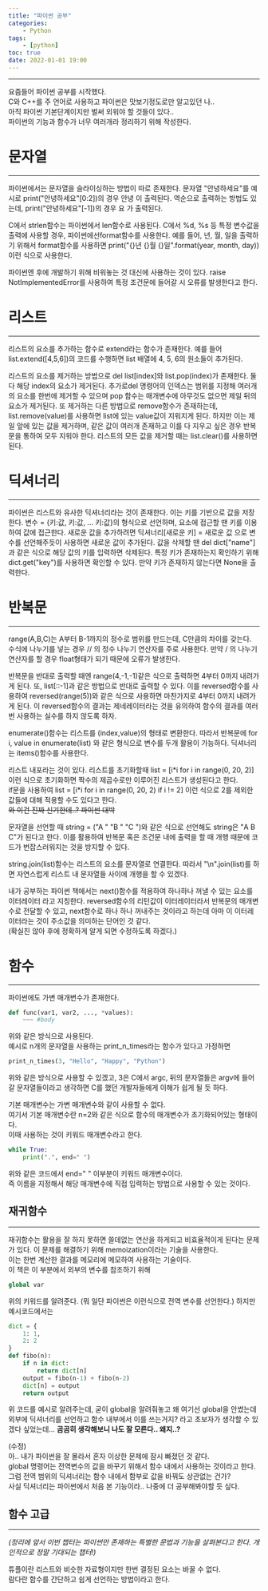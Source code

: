 ```yaml
---
title: "파이썬 공부"
categories:
    - Python
tags: 
    - [python]
toc: true
date: 2022-01-01 19:00
---
```

--------------------------

요즘들어 파이썬 공부를 시작했다.  
C와 C++를 주 언어로 사용하고 파이썬은 맛보기정도로만 알고있던 나..   
아직 파이썬 기본단계이지만 벌써 외워야 할 것들이 있다..  
파이썬의 기능과 함수가 너무 여러개라 정리하기 위해 작성한다. 

# 문자열
----------------

파이썬에서는 문자열을 슬라이싱하는 방법이 따로 존재한다.
문자열 "안녕하세요"를 예시로 print("안녕하세요"[0:2])의 경우 안녕 이 출력된다.
역순으로 출력하는 방법도 있는데, print("안녕하세요"[-1])의 경우 요 가 출력된다.

C에서 strlen함수는 파이썬에서 len함수로 사용된다.
C에서 %d, %s 등 특정 변수값을 출력에 사용할 경우, 파이썬에선format함수를 
사용한다.
예를 들어, 년, 월, 일을 출력하기 위해서 format함수를 사용하면
print("{}년 {}월 {}일".format(year, month, day)) 이런 식으로 사용한다.

파이썬엔 후에 개발하기 위해 비워놓는 것 대신에 사용하는 것이 있다. 
raise NotImplementedError를 사용하여 특정 조건문에 들어갈 시 오류를 발생한다고 한다.

# 리스트
-------------

리스트의 요소를 추가하는 함수로 extend라는 함수가 존재한다. 예를 들어 list.extend([4,5,6])의 코드를 수행하면 list 배열에 4, 5, 6의 원소들이 추가된다.

리스트의 요소를 제거하는 방법으로 del list[index]와 list.pop(index)가 존재한다.
둘 다 해당 index의 요소가 제거된다. 추가로del 명령어의 인덱스는 범위를 지정해 여러개의 요소를 한번에 제거할 수 있으며 pop 함수는 매개변수에 아무것도 없으면 제일 뒤의 요소가 제거된다.
또 제거하는 다른 방법으로 remove함수가 존재하는데, list.remove(value)를 사용하면 list에 있는 value값이 지워지게 된다. 하지만 이는 제일 앞에 있는 값을 제거하며, 같은 값이 여러개 존재하고 이를 다 지우고 싶은 경우 반복문을 통하여 모두 지워야 한다.
리스트의 모든 값을 제거할 때는 list.clear()를 사용하면 된다.

# 딕셔너리
------------

파이썬은 리스트와 유사한 딕셔너리라는 것이 존재한다. 이는 키를 기반으로 값을 저장한다. 변수 = {키:값, 키:값, ... 키:값}의 형식으로 선언하며, 요소에 접근할 땐 키를 이용하여 값에 접근한다.
새로운 값을 추가하려면 딕셔너리[새로운 키] = 새로운 값 으로 변수를 선언해주듯이 사용하면 새로운 값이 추가된다. 값을 삭제할 땐 del dict["name"]과 같은 식으로 해당 값의 키를 입력하면 삭제된다.
특정 키가 존재하는지 확인하기 위해 dict.get("key")를 사용하면 확인할 수 있다. 만약 키가 존재하지 않는다면 None을 출력한다.

# 반복문
-------------

range(A,B,C)는 A부터 B-1까지의 정수로 범위를 만드는데, C만큼의 차이를 갖는다. 
수식에 나누기를 넣는 경우 // 의 정수 나누기 연산자를 주로 사용한다. 만약 / 의 나누기 연산자를 할 경우 float형태가 되기 때문에 오류가 발생한다.

반복문을 반대로 출력할 때엔 range(4,-1,-1)같은 식으로 출력하면 4부터 0까지 내려가게 된다. 또, list[::-1]과 같은 방법으로 반대로 출력할 수 있다.
이를 reversed함수를 사용하여 reversed(range(5))와 같은 식으로 사용하면 마찬가지로 4부터 0까지 내려가게 된다. 
이 reversed함수의 결과는 제네레이터라는 것을 유의하여 함수의 결과를 여러번 사용하는 실수를 하지 않도록 하자.

enumerate()함수는 리스트를 (index,value)의 형태로 변환한다. 따라서 반복문에 for i, value in enumerate(list) 와 같은 형식으로 변수를 두개 활용이 가능하다.
딕셔너리는 items()함수를 사용한다. 

리스트 내포라는 것이 있다. 리스트를 초기화할때 list = [i\*i for i in range(0, 20, 2)] 
이런 식으로 초기화하면 짝수의 제곱수로만 이루어진 리스트가 생성된다고 한다.  
if문을 사용하여 list = [i\*i for i in range(0, 20, 2) if i != 2] 이런 식으로 
2를 제외한 값들에 대해 적용할 수도 있다고 한다.  
~~와 이건 진짜 신기한데..? 파이썬 대박~~

문자열을 선언할 때 string = ("A " "B " "C ")와 같은 식으로 선언해도 string은 
"A B C"가 된다고 한다.  이를 활용하여 반복문 혹은 조건문 내에 출력을 할 때 개행
때문에 코드가 번잡스러워지는 것을 방지할 수 있다.

string.join(list)함수는 리스트의 요소를 문자열로 연결한다. 따라서 
"\n".join(list)를 하면 자연스럽게 리스트 내 문자열들 사이에 개행을 할 수 있겠다.


내가 공부하는 파이썬 책에서는 next()함수를 적용하여 하나하나 꺼낼 수 있는 요소를
 이터레이터 라고 지칭한다. reversed함수의 리턴값이 이터레이터라서 반복문의 매개변수로 전달할 수 있고, next함수로 하나 하나 꺼내주는 것이라고 하는데 아마 이 
이터레이터라는 것이 주소값을 의미하는 단어인 것 같다.   
(확실친 않아 후에 정확하게 알게 되면 수정하도록 하겠다.)

# 함수
-------------

파이썬에도 가변 매개변수가 존재한다.  
```python
def func(var1, var2, ..., *values):
	~~~	#body
```
위와 같은 방식으로 사용된다.  
예시로 n개의 문자열을 사용하는 print_n_times라는 함수가 있다고 가정하면 
```python
print_n_times(3, "Hello", "Happy", "Python")
```
위와 같은 방식으로 사용할 수 있겠고, 3은 C에서 argc, 뒤의 문자열들은 argv에 들어
갈 문자열들이라고 생각하면 C를 했던 개발자들에게 이해가 쉽게 될 듯 하다.

기본 매개변수는 가변 매개변수와 같이 사용할 수 없다.  
여기서 기본 매개변수란 n=2와 같은 식으로 함수의 매개변수가 초기화되어있는 형태이다.  
이때 사용하는 것이 키워드 매개변수라고 한다.  
```python
while True:
	print(".", end=" ")
```
위와 같은 코드에서 end=" " 이부분이 키워드 매개변수이다.  
즉 이름을 지정해서 해당 매개변수에 직접 입력하는 방법으로 사용할 수 있는 것이다.

## 재귀함수
--------------

재귀함수는 활용을 잘 하지 못하면 쓸데없는 연산을 하게되고 비효율적이게 된다는 
문제가 있다. 이 문제를 해결하기 위해 memoization이라는 기술을 사용한다.  
이는 한번 계산한 결과를 메모리에 메모하여 사용하는 기술이다.  
이 책은 이 부분에서 외부의 변수를 참조하기 위해
```python
global var
```
위의 키워드를 알려준다. (뭐 일단 파이썬은 이런식으로 전역 변수를 선언한다.)
하지만 예시코드에서는
```python
dict = {
	1: 1,
	2: 2
}
def fibo(n):
	if n in dict:
		return dict[n]
	output = fibo(n-1) + fibo(n-2)
	dict[n] = output
	return output
```
위 코드를 예시로 알려주는데, 굳이 global을 알려줘놓고 왜 여기선 global을 안썼는데 외부에 딕셔너리를 선언하고 함수 내부에서 이를 쓰는거지? 라고 초보자가 생각할 수 있겠다 싶었는데... __곰곰히 생각해보니 나도 잘 모른다.. 왜지..?__    

(수정)  
아.. 내가 파이썬을 잘 몰라서 혼자 이상한 문제에 잠시 빠졌던 것 같다.  
global 명령어는 전역변수의 값을 바꾸기 위해서 함수 내에서 사용하는 것이라고 한다.  
그럼 전역 범위의 딕셔너리는 함수 내에서 함부로 값을 바꿔도 상관없는 건가?  
사실 딕셔너리는 파이썬에서 처음 본 기능이라.. 나중에 더 공부해봐야할 듯 싶다.

## 함수 고급
--------------
*(정리에 앞서 이번 챕터는 파이썬만 존재하는 특별한 문법과 기능을 살펴본다고 한다. 개인적으로 정말 기대되는 챕터!)*

튜플이란 리스트와 비슷한 자료형이지만 한번 결정된 요소는 바꿀 수 없다.  
람다란 함수를 간단하고 쉽게 선언하는 방법이라고 한다.


